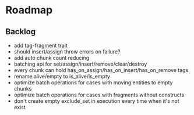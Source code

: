 # Roadmap

## Backlog

- add tag-fragment trait
- should insert/assign throw errors on failure?
- add auto chunk count reducing
- batching api for set/assign/insert/remove/clear/destroy
- every chunk can hold has_on_assign/has_on_insert/has_on_remove tags
- rename alive/empty to is_alive/is_empty
- optimize batch operations for cases with moving entities to empty chunks
- optimize batch operations for cases with fragments without constructs
- don't create empty exclude_set in execution every time when it's not exist
